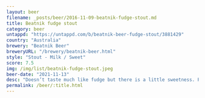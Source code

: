 ```yaml
---
layout: beer
filename: _posts/beer/2016-11-09-beatnik-fudge-stout.md
title: Beatnik fudge stout
category: beer
untappd: "https://untappd.com/b/beatnik-beer-fudge-stout/3881429"
country: "Australia"
brewery: "Beatnik Beer"
breweryURL: "/brewery/beatnik-beer.html"
style: "Stout - Milk / Sweet"
score: 7.5
img: /img/list/beatnik-fudge-stout.jpeg
beer-date: "2021-11-13"
desc: "Doesn’t taste much like fudge but there is a little sweetness. Pretty easy drinking overall"
permalink: /beer/:title.html
---
```

